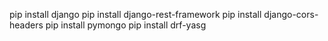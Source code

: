 pip install django
pip install django-rest-framework
pip install django-cors-headers
pip install pymongo
pip install drf-yasg
